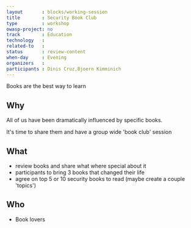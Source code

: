 ```yaml
---
layout       : blocks/working-session
title        : Security Book Club
type         : workshop
owasp-project: no
track        : Education
technology   :
related-to   :
status       : review-content
when-day     : Evening
organizers   :
participants : Dinis Cruz,Bjoern Kimminich
---
```


Books are the best way to learn

## Why

All of us have been dramatically influenced by specific books.

It's time to share them and have a group wide 'book club' session

## What

 - review books and share what where special about it
 - participants to bring 3 books that changed their life
 - agree on top 5 or 10 security books to read (maybe create a couple 'topics')

## Who

 - Book lovers